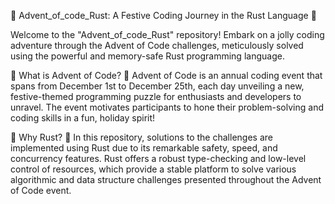 🎄 Advent_of_code_Rust: A Festive Coding Journey in the Rust Language 🎄

Welcome to the "Advent_of_code_Rust" repository! Embark on a jolly coding adventure through the Advent of Code challenges, meticulously solved using the powerful and memory-safe Rust programming language.

🚀 What is Advent of Code? 🚀
Advent of Code is an annual coding event that spans from December 1st to December 25th, each day unveiling a new, festive-themed programming puzzle for enthusiasts and developers to unravel. The event motivates participants to hone their problem-solving and coding skills in a fun, holiday spirit!

🦀 Why Rust? 🦀
In this repository, solutions to the challenges are implemented using Rust due to its remarkable safety, speed, and concurrency features. Rust offers a robust type-checking and low-level control of resources, which provide a stable platform to solve various algorithmic and data structure challenges presented throughout the Advent of Code event.

